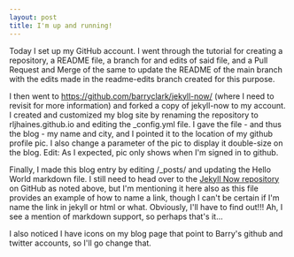 ```yaml
---
layout: post
title: I'm up and running!
---
```


Today I set up my GitHub account. I went through the tutorial for creating a repository, a README file, a branch for and edits of said file, and a Pull Request and Merge of the same to update the README of the main branch with the edits made in the readme-edits branch created for this purpose.

I then went to https://github.com/barryclark/jekyll-now/ (where I need to revisit for more information) and forked a copy of jekyll-now to my account. I created and customized my blog site by renaming the repository to rljhaines.github.io and editing the _config.yml file. I gave the file - and thus the blog - my name and city, and I pointed it to the location of my github profile pic. I also change a parameter of the pic to display it double-size on the blog. Edit: As I expected, pic only shows when I'm signed in to github.

Finally, I made this blog entry by editing /_posts/ and updating the Hello World markdown file. I still need to head over to the [Jekyll Now repository](https://github.com/barryclark/jekyll-now) on GitHub as noted above, but I'm mentioning it here also as this file provides an example of how to name a link, though I can't be certain if I'm name the link in jekyll or html or what. Obviously, I'll have to find out!!! Ah, I see a mention of markdown support, so perhaps that's it...

I also noticed I have icons on my blog page that point to Barry's github and twitter accounts, so I'll go change that.
